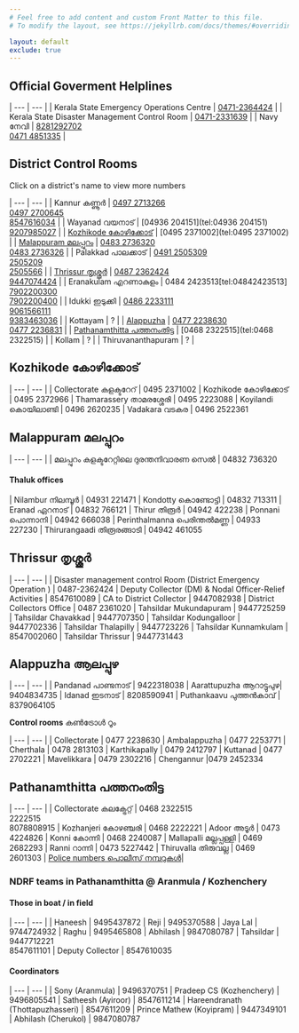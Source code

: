 ```yaml
---
# Feel free to add content and custom Front Matter to this file.
# To modify the layout, see https://jekyllrb.com/docs/themes/#overriding-theme-defaults

layout: default
exclude: true
---
```


## Official Goverment Helplines

| --- | --- |
| Kerala State Emergency Operations Centre | [0471-2364424](tel:04712364424) |
| Kerala State Disaster Management Control Room | [0471-2331639](tel:04712331639) |
| Navy നേവി |  [8281292702](tel:8281292702) <br> [0471 4851335](tel:04714851335) |

## District Control Rooms
Click on a district's name to view more numbers

| --- | --- |
| Kannur കണ്ണൂര്‍  | [0497 2713266](tel:04972713266) <br> [0497 2700645](tel:04972700645) <br> [8547616034](tel:8547616034) |
| Wayanad വയനാട്  | [04936 204151](tel:04936 204151) <br> [9207985027](tel:9207985027) |
| [Kozhikode കോഴിക്കോട്](#kozhikode-കോഴിക്കോട്)  | [0495 2371002](tel:0495 2371002) |
| [Malappuram മലപ്പുറം](#malappuram-മലപ്പുറം)  | [0483 2736320](tel:04832736320) <br> [0483 2736326](tel:04832736326) |
| Palakkad പാലക്കാട്  | [0491 2505309](tel:04912505309) <br> [2505209](tel:04912505209) <br> [2505566](tel:04912505566) |
| [Thrissur തൃശ്ശൂര്‍](#thrissur-തൃശ്ശൂര്)  | [0487 2362424](tel:04872362424) <br> [9447074424](tel:9447074424) |
| Eranakulam എറണാകുളം  | 0484 2423513[tel:04842423513] <br> [7902200300](tel:7902200300) <br> [7902200400](tel:7902200400) |
| Idukki ഇടുക്കി  | [0486 2233111](tel:04862233111) <br> [9061566111](tel:9061566111) <br> [9383463036](tel:9383463036) |
| Kottayam | ? |
| [Alappuzha](#alappuzha-ആലപ്പുഴ) | [0477 2238630](tel:04772238630) <br> [0477 2236831](tel:04772236831) |
| [Pathanamthitta പത്തനംതിട്ട](#pathanamthitta-പത്തനംതിട്ട)  | [0468 2322515](tel:0468 2322515) |
| Kollam | ? |
| Thiruvananthapuram | ? |

## Kozhikode കോഴിക്കോട്

| --- | --- |
| Collectorate കളക്ടറേറ്  | 0495 2371002
| Kozhikode കോഴിക്കോട് |  0495 2372966
| Thamarassery താമരശ്ശേരി  | 0495 2223088
| Koyilandi കൊയിലാണ്ടി  | 0496 2620235
| Vadakara വടകര  | 0496 2522361

## Malappuram മലപ്പുറം

| --- | --- |
| മലപ്പുറം കളക്ടറേറ്റിലെ ദുരന്തനിവാരണ സെല്‍  | 04832 736320

#### Thaluk offices

| Nilambur നിലമ്പൂര്‍ | 04931 221471
| Kondotty കൊണ്ടോട്ടി  | 04832 713311
| Eranad ഏറനാട്  | 04832 766121
| Thirur തിരൂര്‍  | 04942 422238
| Ponnani പൊന്നാനി  | 04942 666038
| Perinthalmanna പെരിന്തല്‍മണ്ണ  | 04933 227230
| Thirurangaadi തിരൂരങ്ങാടി  | 04942 461055

## Thrissur തൃശ്ശൂര്‍

| --- | --- |
| Disaster management control Room (District Emergency Operation ) | 0487-2362424
| Deputy Collector (DM) & Nodal Officer-Relief Activities | 8547610089
| CA to District Collector | 9447082938
| District Collectors Office | 0487 2361020
| Tahsildar Mukundapuram | 9447725259
| Tahsildar Chavakkad | 9447707350
| Tahsildar Kodungalloor | 9447702336
| Tahsildar Thalapilly | 9447723226
| Tahsildar Kunnamkulam | 8547002060
| Tahsildar Thrissur | 9447731443


## Alappuzha ആലപ്പുഴ

| --- | --- |
| Pandanad പാണ്ടനാട് |  9422318038
| Aarattupuzha ആറാട്ടുപുഴ|  9404834735 
| Idanad ഇടനാട് | 8208590941
| Puthankaavu പുത്തന്‍കാവ് | 8379064105

__Control rooms__ കൺട്രോൾ റൂം 

| --- | --- |
| Collectorate | 0477 2238630
| Ambalappuzha 	| 0477 2253771
| Cherthala 	| 0478 2813103
| Karthikapally |	0479 2412797
| Kuttanad 	| 0477 2702221
| Mavelikkara | 	0479 2302216
| Chengannur 	|0479 2452334


## Pathanamthitta പത്തനംതിട്ട

| --- | --- |
| Collectorate കലക്ട്രേറ്റ് | 0468 2322515 <br> 2222515 <br> 8078808915
| Kozhanjeri കോഴഞ്ചരി | 0468 2222221
| Adoor അടൂര്‍ | 0473 4224826
| Konni കോന്നി | 0468 2240087
| Mallapalli മല്ലപ്പള്ളി | 0469 2682293
| Ranni റാന്നി | 0473 5227442
| Thiruvalla തിരുവല്ല | 0469 2601303
| [Police numbers പൊലീസ് നമ്പറുകൾ](police-numbers)|

### NDRF teams in Pathanamthitta @ Aranmula / Kozhenchery

#### Those in boat / in field 

| --- | --- |
| Haneesh  | 9495437872
| Reji  | 9495370588
| Jaya Lal  | 9744724932
| Raghu  | 9495465808
| Abhilash  | 9847080787
| Tahsildar  | 9447712221 <br> 8547611101
| Deputy Collector | 8547610035

#### Coordinators

| --- | --- |
| Sony  (Aranmula)  |  9496370751
| Pradeep CS  (Kozhenchery) |   9496805541 
| Satheesh  (Ayiroor)  |  8547611214
| Hareendranath  (Thottapuzhasseri)  | 8547611209
| Prince Mathew  (Koyipram)   | 9447349101
| Abhilash  (Cherukol)   | 9847080787